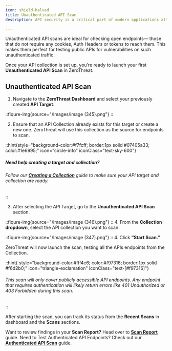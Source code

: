 ```yaml
---
icon: shield-halved
title: Unauthenticated API Scan
description: API security is a critical part of modern applications attack surface. With ZeroThreat, you can easily run **API scans** to test API endpoints for vulnerabilities.

---
```


Unauthenticated API scans are ideal for checking open endpoints— those that do not require any cookies, Auth Headers or tokens to reach them. This makes them perfect for testing public APIs for vulnerabilities on such unauthenticated traffic.

Once your API collection is set up, you’re ready to launch your first **Unauthenticated API Scan** in ZeroThreat.

## Unauthenticated API Scan

1. Navigate to the **ZeroThreat Dashboard** and select your previously created **API Target**.

::fiqure-img{source="/Images/image (345).png"}
::

2. Ensure that an API Collection already exists for this target or create a new one. ZeroThreat will use this collection as the source for endpoints to scan.

::hint{style="background-color:#f7fcff; border:1px solid #07405a33; color:#1e6995;" icon="circle-info" iconClass="text-sky-600"}
##### Need help creating a target and collection?
###### Follow our [**Creating a Collection**](creating-a-collection) guide to make sure your API target and collection are ready.
::

3. After selecting the API Target, go to the **Unauthenticated API Scan** section.

::fiqure-img{source="/Images/image (346).png"}
::
4. From the **Collection dropdown**, select the API collection you want to scan.

::fiqure-img{source="/Images/image (347).png"}
::
4. Click **“Start Scan.”**

ZeroThreat will now launch the scan, testing all the APIs endpoints from the Collection.


::hint{ style="background-color:#fff4e6; color:#f97316; border:1px solid #f6d2b0;" icon="triangle-exclamation" iconClass="text-[#f97316]"}

###### This scan will only cover publicly accessible API endpoints. Any endpoint that requires authentication will likely return errors like 401 Unauthorized or 403 Forbidden during this scan.
::

After starting the scan, you can track its status from the **Recent Scans** in dashboard and the **Scans** sections.

Want to review findings in your **Scan Report?** Head over to [**Scan Report**](../../manage-scans/scan-report/) guide.
Need to Test Authenticated API Endpoints? Check out our [**Authenticated API Scan**](authenticated-api-scan) guide.
